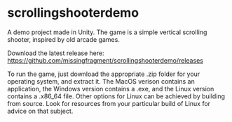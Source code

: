 # scrollingshooterdemo
A demo project made in Unity.  The game is a simple vertical scrolling shooter, inspired by old arcade games.

Download the latest release here: https://github.com/missingfragment/scrollingshooterdemo/releases

To run the game, just download the appropriate .zip folder for your operating system, and extract it.  The MacOS verison contains an application, the Windows version contains a .exe, and the Linux version contains a .x86_64 file.  Other options for Linux can be achieved by building from source.  Look for resources from your particular build of Linux for advice on that subject.
